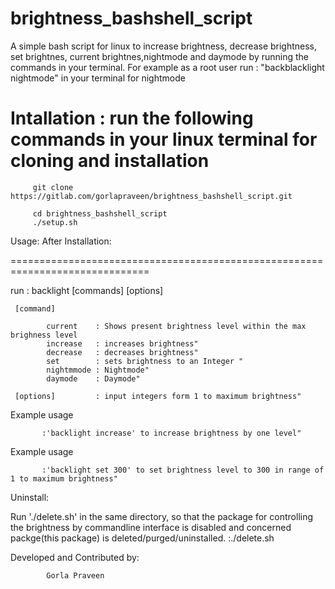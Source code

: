 # brightness_bashshell_script
A simple bash script for linux to increase brightness, decrease brightness, set brightnes, current brightnes,nightmode and daymode by running the commands in your terminal.
For example as a root user run : "backblacklight nightmode" in your terminal for nightmode


Intallation : run the following commands in your linux terminal for cloning and installation
===============================================================================

         git clone https://gitlab.com/gorlapraveen/brightness_bashshell_script.git

         cd brightness_bashshell_script
         ./setup.sh



Usage: After Installation:

==============================================================================

run                : backlight [commands] [options] 

     [command]

            current    : Shows present brightness level within the max brighness level
            increase   : increases brightness"
            decrease   : decreases brightness" 
            set        : sets brightness to an Integer "
            nightmmode : Nightmode"
            daymode    : Daymode"

     [options]         : input integers form 1 to maximum brightness"

Example usage

           :'backlight increase' to increase brightness by one level"

Example usage

           :'backlight set 300' to set brightness level to 300 in range of 1 to maximum brightness"


Uninstall:

Run './delete.sh' in the same directory, so that the package for controlling the brightness by commandline interface is disabled and concerned packge(this package) is deleted/purged/uninstalled.
          :./delete.sh

Developed and Contributed by: 

            Gorla Praveen



